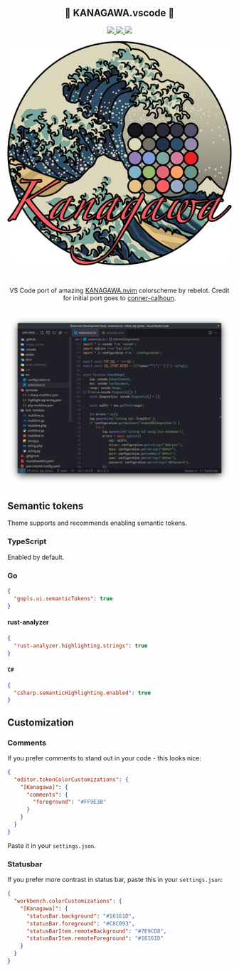 <p align="center">
  <h2 align="center">🌊 KANAGAWA.vscode 🌊</h2>
  <p align="center">
      <a href="https://marketplace.visualstudio.com/items?itemName=qufiwefefwoyn.kanagawa">
        <img src="https://vsmarketplacebadge.apphb.com/version/qufiwefefwoyn.kanagawa.svg" />
      </a>
      <a href="https://marketplace.visualstudio.com/items?itemName=qufiwefefwoyn.kanagawa">
        <img src="https://img.shields.io/visual-studio-marketplace/i/qufiwefefwoyn.kanagawa" />
      </a>
      <a href="https://marketplace.visualstudio.com/items?itemName=qufiwefefwoyn.kanagawa">
        <img src="https://vsmarketplacebadge.apphb.com/rating-star/qufiwefefwoyn.kanagawa.svg" />
      </a>
  </p>
</p>

<p align="center">
  <img src="assets/main.png" width="600" >
</p>

<br>

<p align="center">
VS Code port of amazing <a href="https://github.com/rebelot/kanagawa.nvim">KANAGAWA.nvim</a> colorscheme by rebelot.
Credit for initial port goes to <a href="https://github.com/conner-calhoun">conner-calhoun</a>.
</p>

<p align="center">
  <h2 align="center"><img src="assets/screenshot.png"></h2>
</p>

## Semantic tokens

Theme supports and recommends enabling semantic tokens.

### TypeScript

Enabled by default.

### Go

```json
{
  "gopls.ui.semanticTokens": true
}
```

#### rust-analyzer

```json
{
  "rust-analyzer.highlighting.strings": true
}
```

#### `C#`

```json
{
  "csharp.semanticHighlighting.enabled": true
}
```

## Customization

### Comments

If you prefer comments to stand out in your code - this looks nice:

```json
{
  "editor.tokenColorCustomizations": {
    "[Kanagawa]": {
      "comments": {
        "foreground": "#FF9E3B"
      }
    }
  }
}
```

Paste it in your `settings.json`.

### Statusbar

If you prefer more contrast in status bar, paste this in your `settings.json`:

```json
{
  "workbench.colorCustomizations": {
    "[Kanagawa]": {
      "statusBar.background": "#16161D",
      "statusBar.foreground": "#C8C093",
      "statusBarItem.remoteBackground": "#7E9CD8",
      "statusBarItem.remoteForeground": "#16161D"
    }
  }
}
```
